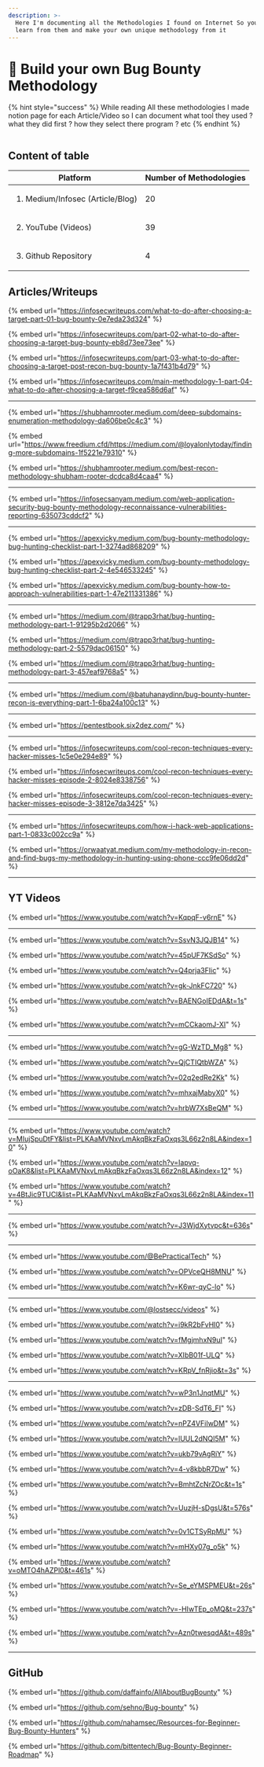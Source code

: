```yaml
---
description: >-
  Here I'm documenting all the Methodologies I found on Internet So you can
  learn from them and make your own unique methodology from it
---
```


# 🔮 Build your own Bug Bounty Methodology

{% hint style="success" %}
While reading All these methodologies I made notion page for each Article/Video so I can document what tool they used ? what they did first ? how they select there program ? etc
{% endhint %}

<figure><img src="../.gitbook/assets/image.png" alt=""><figcaption></figcaption></figure>

## Content of table

| Platform                                        | Number of Methodologies |
| ----------------------------------------------- | ----------------------- |
| <ol><li>Medium/Infosec (Article/Blog)</li></ol> | 20                      |
| <ol start="2"><li>YouTube (Videos)</li></ol>    | 39                      |
| <ol start="3"><li>Github Repository</li></ol>   | 4                       |

## Articles/Writeups

{% embed url="https://infosecwriteups.com/what-to-do-after-choosing-a-target-part-01-bug-bounty-0e7eda23d324" %}

{% embed url="https://infosecwriteups.com/part-02-what-to-do-after-choosing-a-target-bug-bounty-eb8d73ee73ee" %}

{% embed url="https://infosecwriteups.com/part-03-what-to-do-after-choosing-a-target-post-recon-bug-bounty-1a7f431b4d79" %}

{% embed url="https://infosecwriteups.com/main-methodology-1-part-04-what-to-do-after-choosing-a-target-f9cea586d6af" %}

***

{% embed url="https://shubhamrooter.medium.com/deep-subdomains-enumeration-methodology-da606be0c4c3" %}

{% embed url="https://www.freedium.cfd/https://medium.com/@loyalonlytoday/finding-more-subdomains-1f5221e79310" %}

{% embed url="https://shubhamrooter.medium.com/best-recon-methodology-shubham-rooter-dcdca8d4caa4" %}

***

{% embed url="https://infosecsanyam.medium.com/web-application-security-bug-bounty-methodology-reconnaissance-vulnerabilities-reporting-635073cddcf2" %}

***

{% embed url="https://apexvicky.medium.com/bug-bounty-methodology-bug-hunting-checklist-part-1-3274ad868209" %}

{% embed url="https://apexvicky.medium.com/bug-bounty-methodology-bug-hunting-checklist-part-2-4e546533245" %}

{% embed url="https://apexvicky.medium.com/bug-bounty-how-to-approach-vulnerabilities-part-1-47e211331386" %}

***

{% embed url="https://medium.com/@trapp3rhat/bug-hunting-methodology-part-1-91295b2d2066" %}

{% embed url="https://medium.com/@trapp3rhat/bug-hunting-methodology-part-2-5579dac06150" %}

{% embed url="https://medium.com/@trapp3rhat/bug-hunting-methodology-part-3-457eaf9768a5" %}

***

{% embed url="https://medium.com/@batuhanaydinn/bug-bounty-hunter-recon-is-everything-part-1-6ba24a100c13" %}

***

{% embed url="https://pentestbook.six2dez.com/" %}

***

{% embed url="https://infosecwriteups.com/cool-recon-techniques-every-hacker-misses-1c5e0e294e89" %}

{% embed url="https://infosecwriteups.com/cool-recon-techniques-every-hacker-misses-episode-2-8024e8338756" %}

{% embed url="https://infosecwriteups.com/cool-recon-techniques-every-hacker-misses-episode-3-3812e7da3425" %}

***

{% embed url="https://infosecwriteups.com/how-i-hack-web-applications-part-1-0833c002cc9a" %}

{% embed url="https://orwaatyat.medium.com/my-methodology-in-recon-and-find-bugs-my-methodology-in-hunting-using-phone-ccc9fe06dd2d" %}

***

## YT Videos

{% embed url="https://www.youtube.com/watch?v=KqpqF-v6rnE" %}

***

{% embed url="https://www.youtube.com/watch?v=SsvN3JQJB14" %}

{% embed url="https://www.youtube.com/watch?v=45pUF7KSdSo" %}

{% embed url="https://www.youtube.com/watch?v=Q4prja3FIic" %}

{% embed url="https://www.youtube.com/watch?v=gk-JnkFC720" %}

{% embed url="https://www.youtube.com/watch?v=BAENGoIEDdA&t=1s" %}

{% embed url="https://www.youtube.com/watch?v=mCCkaomJ-XI" %}

***

{% embed url="https://www.youtube.com/watch?v=gG-WzTD_Mg8" %}

{% embed url="https://www.youtube.com/watch?v=QjCTIQtbWZA" %}

{% embed url="https://www.youtube.com/watch?v=02q2edRe2Kk" %}

{% embed url="https://www.youtube.com/watch?v=mhxajMabyX0" %}

{% embed url="https://www.youtube.com/watch?v=hrbW7XsBeQM" %}

***

{% embed url="https://www.youtube.com/watch?v=MIujSpuDtFY&list=PLKAaMVNxvLmAkqBkzFaOxqs3L66z2n8LA&index=10" %}

{% embed url="https://www.youtube.com/watch?v=Iapvq-oOaK8&list=PLKAaMVNxvLmAkqBkzFaOxqs3L66z2n8LA&index=12" %}

{% embed url="https://www.youtube.com/watch?v=4BtJic9TUCI&list=PLKAaMVNxvLmAkqBkzFaOxqs3L66z2n8LA&index=11" %}

***

{% embed url="https://www.youtube.com/watch?v=J3WjdXytvpc&t=636s" %}

***

{% embed url="https://www.youtube.com/@BePracticalTech" %}

{% embed url="https://www.youtube.com/watch?v=OPVceQH8MNU" %}

{% embed url="https://www.youtube.com/watch?v=K6wr-qyC-lo" %}

***

{% embed url="https://www.youtube.com/@lostsecc/videos" %}

{% embed url="https://www.youtube.com/watch?v=i9kR2bFvHI0" %}

{% embed url="https://www.youtube.com/watch?v=fMgjmhxN9uI" %}

{% embed url="https://www.youtube.com/watch?v=XIbB01f-ULQ" %}

{% embed url="https://www.youtube.com/watch?v=KRpV_fnRjio&t=3s" %}

***

{% embed url="https://www.youtube.com/watch?v=wP3n1JnqtMU" %}

{% embed url="https://www.youtube.com/watch?v=zDB-SdT6_FI" %}

{% embed url="https://www.youtube.com/watch?v=nPZ4VFiIwDM" %}

{% embed url="https://www.youtube.com/watch?v=lUUL2dNQI5M" %}

{% embed url="https://www.youtube.com/watch?v=ukb79vAgRiY" %}

{% embed url="https://www.youtube.com/watch?v=4-v8kbbR7Dw" %}

{% embed url="https://www.youtube.com/watch?v=BmhtZcNrZOc&t=1s" %}

{% embed url="https://www.youtube.com/watch?v=UuzjH-sDgsU&t=576s" %}

{% embed url="https://www.youtube.com/watch?v=0v1CTSyRpMU" %}

{% embed url="https://www.youtube.com/watch?v=mHXy07g_o5k" %}

{% embed url="https://www.youtube.com/watch?v=oMTO4hAZPl0&t=461s" %}

{% embed url="https://www.youtube.com/watch?v=Se_eYMSPMEU&t=26s" %}

{% embed url="https://www.youtube.com/watch?v=-HIwTEp_oMQ&t=237s" %}

{% embed url="https://www.youtube.com/watch?v=Azn0twesqdA&t=489s" %}

***

## GitHub

{% embed url="https://github.com/daffainfo/AllAboutBugBounty" %}

{% embed url="https://github.com/sehno/Bug-bounty" %}

{% embed url="https://github.com/nahamsec/Resources-for-Beginner-Bug-Bounty-Hunters" %}

{% embed url="https://github.com/bittentech/Bug-Bounty-Beginner-Roadmap" %}
